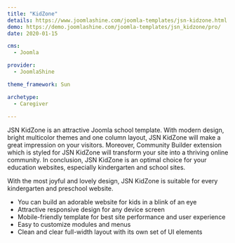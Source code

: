 ```yaml
---
title: "KidZone"
details: https://www.joomlashine.com/joomla-templates/jsn-kidzone.html
demo: https://demo.joomlashine.com/joomla-templates/jsn_kidzone/pro/
date: 2020-01-15

cms: 
  - Joomla

provider: 
  - JoomlaShine

theme_framework: Sun

archetype:
  - Caregiver
  
---
```


JSN KidZone is an attractive Joomla school template. With modern design, bright multicolor themes and one column layout, JSN KidZone will make a great impression on your visitors. Moreover, Community Builder extension which is styled for JSN KidZone will transform your site into a thriving online community. In conclusion, JSN KidZone is an optimal choice for your education websites, especially kindergarten and school sites.

With the most joyful and lovely design, JSN KidZone is suitable for every kindergarten and preschool website.

* You can build an adorable website for kids in a blink of an eye
* Attractive responsive design for any device screen
* Mobile-friendly template for best site performance and user experience
* Easy to customize modules and menus
* Clean and clear full-width layout with its own set of UI elements

